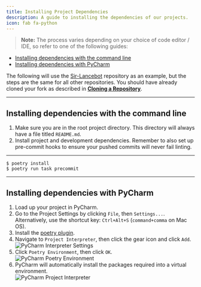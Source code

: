 ```yaml
---
title: Installing Project Dependencies
description: A guide to installing the dependencies of our projects.
icon: fab fa-python
---
```


> **Note:** The process varies depending on your choice of code editor / IDE, so refer to one of the following guides:

- [Installing dependencies with the command line](#installing-dependencies-with-the-command-line)
- [Installing dependencies with PyCharm](#installing-dependencies-with-pycharm)

The following will use the [Sir-Lancebot](https://github.com/python-discord/sir-lancebot/) repository as an example, but the steps are the same for all other repositories.
You should have already cloned your fork as described in [**Cloning a Repository**](../cloning-repository).

---

## Installing dependencies with the command line

1. Make sure you are in the root project directory. This directory will always have a file titled `README.md`.
2. Install project and development dependencies. Remember to also set up pre-commit hooks to ensure your pushed commits will never fail linting.

---

```shell
$ poetry install
$ poetry run task precommit
```

---

## Installing dependencies with PyCharm

1. Load up your project in PyCharm.
2. Go to the Project Settings by clicking `File`, then `Settings...`. Alternatively, use the shortcut key: `Ctrl+Alt+S` (`command+comma` on Mac OS).
3. Install the [poetry plugin](https://plugins.jetbrains.com/plugin/14307-poetry).
4. Navigate to `Project Interpreter`, then click the gear icon and click `Add`.<br/>
   ![PyCharm Interpreter Settings](/static/images/content/contributing/pycharm_interpreter.png)<br/>
5. Click `Poetry Environment`, then click `OK`.<br/>
   ![PyCharm Poetry Environment](/static/images/content/contributing/pycharm_poetry.png)<br/>
6. PyCharm will automatically install the packages required into a virtual environment.<br/>
   ![PyCharm Project Interpreter](/static/images/content/contributing/pycharm_poetry_success.png)
